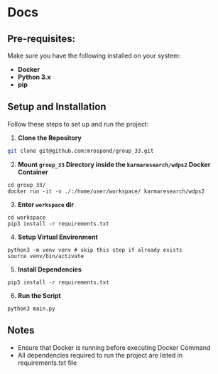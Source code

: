 # Docs

## Pre-requisites:
Make sure you have the following installed on your system:
- **Docker**
- **Python 3.x**
- **pip**

## Setup and Installation

Follow these steps to set up and run the project:

1. **Clone the Repository**
```bash
git clone git@github.com:mrospond/group_33.git
```
2. **Mount `group_33` Directory inside the `karmaresearch/wdps2` Docker Container**
```
cd group_33/
docker run -it -v ./:/home/user/workspace/ karmaresearch/wdps2
```
3. **Enter `workspace` dir**
```
cd workspace
pip3 install -r requirements.txt
```
4. **Setup Virtual Environment**
```
python3 -m venv venv # skip this step if already exists
source venv/bin/activate
```
5. **Install Dependencies**
```
pip3 install -r requirements.txt
```
6. **Run the Script**
```
python3 main.py
```

## Notes
- Ensure that Docker is running before executing Docker Command
- All dependencies required to run the project are listed in requirements.txt file
